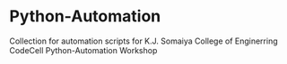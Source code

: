 # Python-Automation
Collection for automation scripts for K.J. Somaiya College of Enginerring CodeCell Python-Automation Workshop
